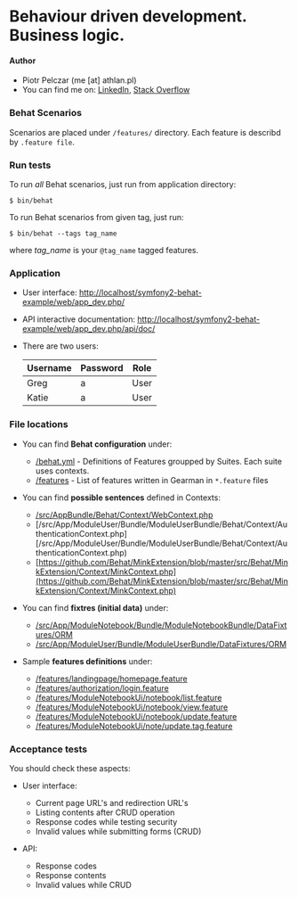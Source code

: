 Behaviour driven development. Business logic.
======================

#### Author

* Piotr Pelczar (me [at] athlan.pl)
* You can find me on: [LinkedIn](http://linkedin.com/in/ppelczar), [Stack Overflow](http://stackoverflow.com/users/1815881/athlan)

### Behat Scenarios

Scenarios are placed under `/features/` directory. Each feature is describd by `.feature file`.

### Run tests

To run *all* Behat scenarios, just run from application directory:

```
$ bin/behat
```

To run Behat scenarios from given tag, just run:

```
$ bin/behat --tags tag_name
```

where _tag_name_ is your `@tag_name` tagged features.

### Application

* User interface: [http://localhost/symfony2-behat-example/web/app_dev.php/](http://localhost/symfony2-behat-example/web/app_dev.php/)
* API interactive documentation: [http://localhost/symfony2-behat-example/web/app_dev.php/api/doc/](http://localhost/symfony2-behat-example/web/app_dev.php/api/doc/)
* There are two users:
  
  Username      | Password      | Role
  ------------- | ------------- | -------------
  Greg          | a             | User
  Katie         | a             | User

### File locations

* You can find **Behat configuration** under:

  - [/behat.yml](behat.yml) - Definitions of Features groupped by Suites. Each suite uses contexts.
  - [/features](features/) - List of features written in Gearman in `*.feature` files

* You can find **possible sentences** defined in Contexts:

  - [/src/AppBundle/Behat/Context/WebContext.php](src/AppBundle/Behat/Context/WebContext.php)
  - [/src/App/ModuleUser/Bundle/ModuleUserBundle/Behat/Context/AuthenticationContext.php][/src/App/ModuleUser/Bundle/ModuleUserBundle/Behat/Context/AuthenticationContext.php)
  - [https://github.com/Behat/MinkExtension/blob/master/src/Behat/MinkExtension/Context/MinkContext.php](https://github.com/Behat/MinkExtension/blob/master/src/Behat/MinkExtension/Context/MinkContext.php)

* You can find **fixtres (initial data)** under:

  - [/src/App/ModuleNotebook/Bundle/ModuleNotebookBundle/DataFixtures/ORM](src/App/ModuleNotebook/Bundle/ModuleNotebookBundle/DataFixtures/ORM)
  - [/src/App/ModuleUser/Bundle/ModuleUserBundle/DataFixtures/ORM](src/App/ModuleUser/Bundle/ModuleUserBundle/DataFixtures/ORM)

* Sample **features definitions** under:

  - [/features/landingpage/homepage.feature](features/landingpage/homepage.feature)
  - [/features/authorization/login.feature](features/authorization/login.feature)
  - [/features/ModuleNotebookUi/notebook/list.feature](features/ModuleNotebookUi/notebook/list.feature)
  - [/features/ModuleNotebookUi/notebook/view.feature](features/ModuleNotebookUi/notebook/view.feature)
  - [/features/ModuleNotebookUi/notebook/update.feature](features/ModuleNotebookUi/notebook/update.feature)
  - [/features/ModuleNotebookUi/note/update.tag.feature](features/ModuleNotebookUi/note/update.tag.feature)

### Acceptance tests

You should check these aspects:

* User interface:
  * Current page URL's and redirection URL's
  * Listing contents after CRUD operation
  * Response codes while testing security
  * Invalid values while submitting forms (CRUD)

* API:
  * Response codes
  * Response contents
  * Invalid values while CRUD
  
